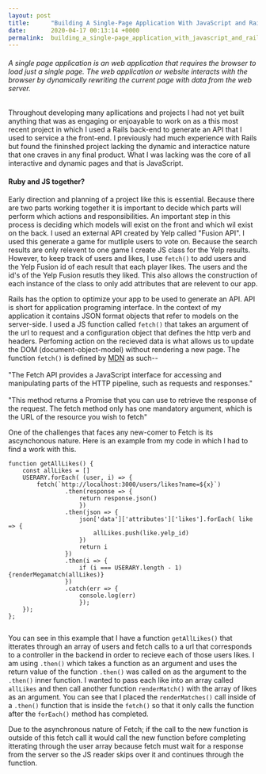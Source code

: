 ```yaml
---
layout: post
title:      "Building A Single-Page Application With JavaScript and Rails"
date:       2020-04-17 00:13:14 +0000
permalink:  building_a_single-page_application_with_javascript_and_rails
---
```


###### A single page application is an web application that requires the browser to load just a single page. The web application or website interacts with the browser by dynamically rewriting the current page with data from the web server.


Throughout developing many  apllications and projects I had not yet built anything that was as engaging or enjoayable to work on as a this most recent project in which I used a Rails back-end to generate an API that I used to service a the front-end. I previously had much experience with Rails but found the fininshed project lacking the dynamic and interactice nature that one craves in any final product. What I was lacking was the core of all interactive and dynamic pages and that is JavaScript. 

#### Ruby and JS together?
Early direction and planning of a project like this is essential. Because there are two parts working together it is important to decide which parts will perform which actions and responsibilities. An important step in this process is deciding which models will exist on the front and which wil exist on the back. I used an external API created by Yelp called "Fusion API". I used this generate a game for mutliple users to vote on. Because the search results are only relevent to one game I create JS class for the Yelp results. However, to keep track of users and likes, I use  ```fetch()``` to add users and the Yelp Fusion id of each result that each player likes. The users and the id's of the Yelp Fusion resutls they liked. This also allows the construction of each instance of the class to only add attributes that are relevent to our app.

Rails has the option to optimize your app to be used to generate an API.  API is short for application programing interface. In the context of my application it contains JSON format objects that refer to models on the server-side.  I used a JS function called ```fetch()``` that takes an argument of the url to request and a configuration object that defines the http verb and headers.  Perfoming action on the recieved data is what allows us to update the DOM (document-object-model)
without rendering a new page. The function ```fetch()``` is defined by [MDN](https://developer.mozilla.org/en-US/docs/Web/API/Fetch_API/Using_Fetch) as such--<br><br>
"The Fetch API provides a JavaScript interface for accessing and manipulating parts of the HTTP pipeline, such as requests and responses."<br><br>
"This method returns a Promise that you can use to retrieve the response of the request. The fetch method only has one mandatory argument, which is the URL of the resource you wish to fetch"

One of the challenges that faces any new-comer to Fetch is its ascynchonous nature. Here is an example from my code in which I had to find a work with this. 
```
function getAllLikes() {
    const allLikes = []
    USERARY.forEach( (user, i) => {
        fetch(`http://localhost:3000/users/likes?name=${x}`)
                .then(response => {
                    return response.json()
                    })
                .then(json => {
                    json['data']['attributes']['likes'].forEach( like => {
                        allLikes.push(like.yelp_id)
                    })
                    return i
                })
                .then(i => {
                    if (i === USERARY.length - 1) {renderMegamatch(allLikes)}
                })
                .catch(err => {
                    console.log(err)
                    }); 
    });
};


```
You can see in this example that I have a function ```getAllLikes()``` that itterates through an array of users and fetch calls to a url that corresponds to a controller in the backend in order to recieve each of those users likes. I am using ```.then()```  which takes a function as an argument and uses the return value of the function ```.then()``` was called on as the argument to the ```.then()```  inner function. I wanted to pass each like into an array called ```allLikes``` and then call another function ```renderMatch()``` with the array of likes as an argument. You can see that I placed the ```renderMatches()``` call inside of a ```.then()``` function that is inside the ```fetch()``` so that it only calls the function after the ```forEach()``` method has completed. 

Due to the asynchronous nature of Fetch; if the call to the new function is outside of this fetch call it would call the new function before completing itterating through the user array because fetch must wait for a response from the server so the JS reader skips over it and continues through the function.


